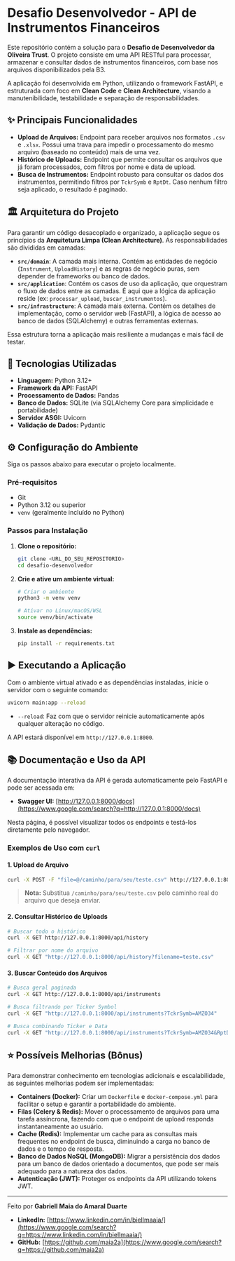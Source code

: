 

# Desafio Desenvolvedor - API de Instrumentos Financeiros

Este repositório contém a solução para o **Desafio de Desenvolvedor da Oliveira Trust**. O projeto consiste em uma API RESTful para processar, armazenar e consultar dados de instrumentos financeiros, com base nos arquivos disponibilizados pela B3.

A aplicação foi desenvolvida em Python, utilizando o framework FastAPI, e estruturada com foco em **Clean Code** e **Clean Architecture**, visando a manutenibilidade, testabilidade e separação de responsabilidades.

## ✨ Principais Funcionalidades

  - **Upload de Arquivos:** Endpoint para receber arquivos nos formatos `.csv` e `.xlsx`. Possui uma trava para impedir o processamento do mesmo arquivo (baseado no conteúdo) mais de uma vez.
  - **Histórico de Uploads:** Endpoint que permite consultar os arquivos que já foram processados, com filtros por nome e data de upload.
  - **Busca de Instrumentos:** Endpoint robusto para consultar os dados dos instrumentos, permitindo filtros por `TckrSymb` e `RptDt`. Caso nenhum filtro seja aplicado, o resultado é paginado.

## 🏛️ Arquitetura do Projeto

Para garantir um código desacoplado e organizado, a aplicação segue os princípios da **Arquitetura Limpa (Clean Architecture)**. As responsabilidades são divididas em camadas:

  - **`src/domain`**: A camada mais interna. Contém as entidades de negócio (`Instrument`, `UploadHistory`) e as regras de negócio puras, sem depender de frameworks ou banco de dados.
  - **`src/application`**: Contém os casos de uso da aplicação, que orquestram o fluxo de dados entre as camadas. É aqui que a lógica da aplicação reside (ex: `processar_upload`, `buscar_instrumentos`).
  - **`src/infrastructure`**: A camada mais externa. Contém os detalhes de implementação, como o servidor web (FastAPI), a lógica de acesso ao banco de dados (SQLAlchemy) e outras ferramentas externas.

Essa estrutura torna a aplicação mais resiliente a mudanças e mais fácil de testar.

## 🚀 Tecnologias Utilizadas

  - **Linguagem:** Python 3.12+
  - **Framework da API:** FastAPI
  - **Processamento de Dados:** Pandas
  - **Banco de Dados:** SQLite (via SQLAlchemy Core para simplicidade e portabilidade)
  - **Servidor ASGI:** Uvicorn
  - **Validação de Dados:** Pydantic

## ⚙️ Configuração do Ambiente

Siga os passos abaixo para executar o projeto localmente.

### Pré-requisitos

  - Git
  - Python 3.12 ou superior
  - `venv` (geralmente incluído no Python)

### Passos para Instalação

1.  **Clone o repositório:**

    ```bash
    git clone <URL_DO_SEU_REPOSITORIO>
    cd desafio-desenvolvedor
    ```

2.  **Crie e ative um ambiente virtual:**

    ```bash
    # Criar o ambiente
    python3 -m venv venv

    # Ativar no Linux/macOS/WSL
    source venv/bin/activate
    ```

3.  **Instale as dependências:**

    ```bash
    pip install -r requirements.txt
    ```

## ▶️ Executando a Aplicação

Com o ambiente virtual ativado e as dependências instaladas, inicie o servidor com o seguinte comando:

```bash
uvicorn main:app --reload
```

  - `--reload`: Faz com que o servidor reinicie automaticamente após qualquer alteração no código.

A API estará disponível em `http://127.0.0.1:8000`.

## 📚 Documentação e Uso da API

A documentação interativa da API é gerada automaticamente pelo FastAPI e pode ser acessada em:

  * **Swagger UI:** [http://127.0.0.1:8000/docs](https://www.google.com/search?q=http://127.0.0.1:8000/docs)

Nesta página, é possível visualizar todos os endpoints e testá-los diretamente pelo navegador.

### Exemplos de Uso com `curl`

#### 1\. Upload de Arquivo

```bash
curl -X POST -F "file=@/caminho/para/seu/teste.csv" http://127.0.0.1:8000/api/upload
```

> **Nota:** Substitua `/caminho/para/seu/teste.csv` pelo caminho real do arquivo que deseja enviar.

#### 2\. Consultar Histórico de Uploads

```bash
# Buscar todo o histórico
curl -X GET http://127.0.0.1:8000/api/history

# Filtrar por nome do arquivo
curl -X GET "http://127.0.0.1:8000/api/history?filename=teste.csv"
```

#### 3\. Buscar Conteúdo dos Arquivos

```bash
# Busca geral paginada
curl -X GET http://127.0.0.1:8000/api/instruments

# Busca filtrando por Ticker Symbol
curl -X GET "http://127.0.0.1:8000/api/instruments?TckrSymb=AMZO34"

# Busca combinando Ticker e Data
curl -X GET "http://127.0.0.1:8000/api/instruments?TckrSymb=AMZO34&RptDt=2025-06-11"
```

## ⭐ Possíveis Melhorias (Bônus)

Para demonstrar conhecimento em tecnologias adicionais e escalabilidade, as seguintes melhorias podem ser implementadas:

  - **Containers (Docker):** Criar um `Dockerfile` e `docker-compose.yml` para facilitar o setup e garantir a portabilidade do ambiente.
  - **Filas (Celery & Redis):** Mover o processamento de arquivos para uma tarefa assíncrona, fazendo com que o endpoint de upload responda instantaneamente ao usuário.
  - **Cache (Redis):** Implementar um cache para as consultas mais frequentes no endpoint de busca, diminuindo a carga no banco de dados e o tempo de resposta.
  - **Banco de Dados NoSQL (MongoDB):** Migrar a persistência dos dados para um banco de dados orientado a documentos, que pode ser mais adequado para a natureza dos dados.
  - **Autenticação (JWT):** Proteger os endpoints da API utilizando tokens JWT.

-----

Feito por **Gabriell Maia do Amaral Duarte**

  * **LinkedIn:** [https://www.linkedin.com/in/biellmaaia/](https://www.google.com/search?q=https://www.linkedin.com/in/biellmaaia/)
  * **GitHub:** [https://github.com/maia2a](https://www.google.com/search?q=https://github.com/maia2a)
